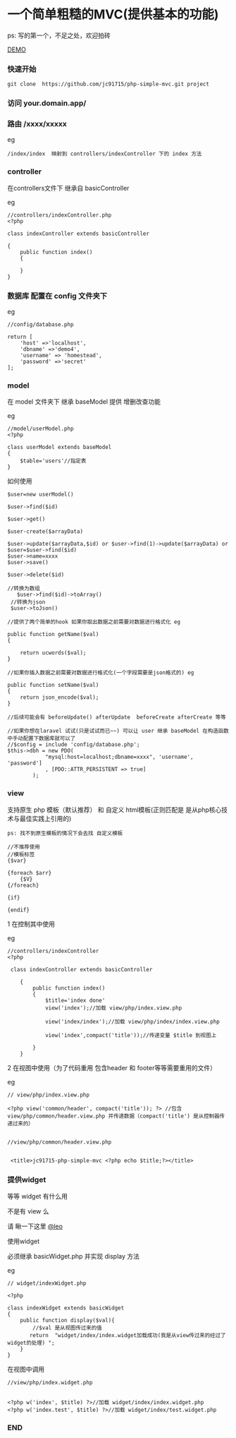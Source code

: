 
# 一个简单粗糙的MVC(提供基本的功能)

ps: 写的第一个，不足之处，欢迎拍砖


[DEMO](http://simple-mvc.jc91715.top/)


### 快速开始

    git clone  https://github.com/jc91715/php-simple-mvc.git project
    
 
### 访问 your.domain.app/


### 路由 /xxxx/xxxxx


eg

    /index/index  映射到 controllers/indexController 下的 index 方法
    

### controller 

  在controllers文件下 继承自 basicController

eg

    //controllers/indexController.php
    <?php
    
    class indexController extends basicController
    
    {
        public function index()
        {
            
        }
    }
    
### 数据库 配置在 config 文件夹下

eg

    //config/database.php
    
    return [
        'host' =>'localhost',
        'dbname' =>'demo4',
        'username' => 'homestead',
        'password' =>'secret'
    ];
    
  
  
### model
 
 在 model 文件夹下 继承 baseModel 提供 增删改查功能
 
eg
 
    //model/userModel.php
    <?php
    
    class userModel extends baseModel
    {
        $table='users'//指定表
    }
    
    
如何使用 
  
    $user=new userModel()
    
    $user->find($id)
    
    $user->get()
    
    $user-create($arrayData)
    
    $user->update($arrayData,$id) or $user->find(1)->update($arrayData) or 
    $user=$user->find($id) 
    $user->name=xxxx
    $user->save()
    
    $user->delete($id)
    
    //转换为数组
       $user->find($id)->toArray()
     //转换为json
     $user->toJson()
     
    //提供了两个简单的hook 如果你取出数据之前需要对数据进行格式化 eg
    
    public function getName($val)
    {

        return ucwords($val);
    }
    
    //如果你插入数据之前需要对数据进行格式化(一个字段需要是json格式的) eg
    
    public function setName($val)
    {
        return json_encode($val);
    }
    
    //后续可能会有 beforeUpdate() afterUpdate  beforeCreate afterCreate 等等
    
    //如果你想在laravel 试试(只是试试而已~~) 可以让 user 继承 baseModel 在构造函数中手动配置下数据库就可以了
    //$config = include 'config/database.php';
    $this->dbh = new PDO(
                "mysql:host=localhost;dbname=xxxx", 'username', 'password']
                , [PDO::ATTR_PERSISTENT => true]
            );
    
### view  

支持原生 php 模板（默认推荐） 和 自定义 html模板(正则匹配是 是从php核心技术与最佳实践上引用的)
    
    
    ps: 找不到原生模板的情况下会去找 自定义模板
    
    //不推荐使用
    //模板标签
    {$var}
    
    {foreach $arr}
        {$V}
    {/foreach}
    
    {if}
    
    {endif}
    



1 在控制其中使用
    
  eg
  
    //controllers/indexController
    <?php
    
     class indexController extends basicController
        
        {
            public function index()
            {
                $title='index done'
                view('index');//加载 view/php/index.view.php
                
                view('index/index');//加载 view/php/index/index.view.php
                
                view('index',compact('title'));//传递变量 $title 到视图上
                
            }
        }
        
        
2 在视图中使用（为了代码重用  包含header 和 footer等等需要重用的文件）


eg 
    
    // view/php/index.view.php

    <?php view('common/header', compact('title')); ?> //包含 view/php/common/header.view.php 并传递数据（compact('title') 是从控制器传递过来的）

  
    //view/php/common/header.view.php
       
       
     <title>jc91715-php-simple-mvc <?php echo $title;?></title>
     
     
     
### 提供widget 

等等 widget 有什么用 
 
不是有 view 么
 
 
请 瞅一下这里 [@leo](http://leo108.github.io/SinglePHP/doc.html#widget)


使用widget 

必须继承 basicWidget.php 并实现 display 方法


eg

    // widget/indexWidget.php
    
    <?php
    
    class indexWidget extends basicWidget
    {
        public function display($val){
            //$val 是从视图传过来的值
           return  "widget/index/index.widget加载成功(我是从view传过来的经过了widget的处理) ";
        }
    }
    
    
    
在视图中调用

    //view/php/index.widget.php
    
    
    <?php w('index', $title) ?>//加载 widget/index/index.widget.php
    <?php w('index.test', $title) ?>//加载 widget/index/test.widget.php
    
    
    
### END
    
    

    


    
    
    
 

   

    

    



    

    
